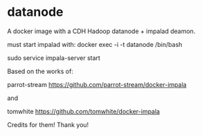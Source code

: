 # datanode
A docker image with a CDH Hadoop datanode + impalad deamon.

must start impalad with:
docker exec -i -t datanode /bin/bash

sudo service impala-server start

Based on the works of:

parrot-stream
https://github.com/parrot-stream/docker-impala

and

tomwhite
https://github.com/tomwhite/docker-impala

Credits for them! Thank you!
